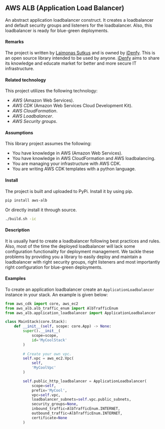 ## AWS ALB (Application Load Balancer)

An abstract application loadbalancer construct. It creates a loadbalancer and default
security groups and listeners for the loadbalancer. Also, this loadbalancer is ready
for blue-green deployments.

#### Remarks

The project is written by [Laimonas Sutkus](https://github.com/laimonassutkus) 
and is owned by [iDenfy](https://github.com/idenfy). This is an open source
library intended to be used by anyone. [iDenfy](https://github.com/idenfy) aims
to share its knowledge and educate market for better and more secure IT infrastructure.

#### Related technology

This project utilizes the following technology:

- *AWS* (Amazon Web Services).
- *AWS CDK* (Amazon Web Services Cloud Development Kit).
- *AWS CloudFormation*.
- *AWS Loadbalancer*.
- *AWS Security groups*.

#### Assumptions

This library project assumes the following:

- You have knowledge in AWS (Amazon Web Services).
- You have knowledge in AWS CloudFormation and AWS loadbalancing.
- You are managing your infrastructure with AWS CDK.
- You are writing AWS CDK templates with a python language.

#### Install

The project is built and uploaded to PyPi. Install it by using pip.

```bash
pip install aws-alb
```

Or directly install it through source.

```bash
./build.sh -ic
```

#### Description

It is usually hard to create a loadbalancer following best practices and rules. Also, most of the 
time the deployed loadbalancer will lack some configuration functionality for deployment management.
We tackle these problems by providing you a library to easily deploy and maintain a loadbalancer with
right security groups, right listeners and most importantly right configuration for blue-green deployments.

#### Examples

To create an application loadbalancer create an `ApplicationLoadbalancer`
instance in your stack. An example is given below:

```python
from aws_cdk import core, aws_ec2
from aws_alb.alb_traffic_enum import AlbTrafficEnum
from aws_alb.application_loadbalancer import ApplicationLoadbalancer

class MainStack(core.Stack):
    def __init__(self, scope: core.App) -> None:
        super().__init__(
            scope=scope,
            id='MyCoolStack'
        )
        
        # Create your own vpc.
        self.vpc = aws_ec2.Vpc(
            self,
            'MyCoolVpc'
        )

        self.public_http_loadbalancer = ApplicationLoadbalancer(
            scope=self,
            prefix='MyCool',
            vpc=self.vpc,
            loadbalancer_subnets=self.vpc.public_subnets,
            security_groups=None,
            inbound_traffic=AlbTrafficEnum.INTERNET,
            outbound_traffic=AlbTrafficEnum.INTERNET,
            certificate=None
        )
```
